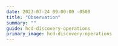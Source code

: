 ```yaml
---
date: 2023-07-24 09:00:00 -0500
title: "Observation"
summary: ""
guide: hcd-discovery-operations
primary_image: hcd-discovery-operations
---
```

